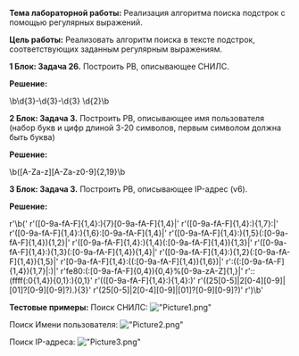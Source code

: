<b>Тема лабораторной работы:</b> Реализация алгоритма поиска подстрок с помощью регулярных выражений.

<b>Цель работы:</b> Реализовать алгоритм поиска в тексте подстрок, соответствующих заданным регулярным выражениям.

 

<b>1 Блок: Задача 26.</b> Построить РВ, описывающее СНИЛС.

<b>Решение:</b>

\b\d{3}-\d{3}-\d{3} \d{2}\b

<b>2 Блок: Задача 3.</b> Построить РВ, описывающее имя пользователя (набор букв и цифр длиной 3-20 символов, первым символом должна быть буква)

<b>Решение:</b>

\b([A-Za-z][A-Za-z0-9]{2,19}\b

<b>3 Блок: Задача 3.</b> Построить РВ, описывающее IP-адрес (v6).

<b>Решение:</b>


r'\b('
r'([0-9a-fA-F]{1,4}:){7}[0-9a-fA-F]{1,4}|'
r'([0-9a-fA-F]{1,4}:){1,7}:|'
r'([0-9a-fA-F]{1,4}:){1,6}:[0-9a-fA-F]{1,4}|'
r'([0-9a-fA-F]{1,4}:){1,5}(:[0-9a-fA-F]{1,4}){1,2}|'
r'([0-9a-fA-F]{1,4}:){1,4}(:[0-9a-fA-F]{1,4}){1,3}|'
r'([0-9a-fA-F]{1,4}:){1,3}(:[0-9a-fA-F]{1,4}){1,4}|'
r'([0-9a-fA-F]{1,4}:){1,2}(:[0-9a-fA-F]{1,4}){1,5}|'
r'[0-9a-fA-F]{1,4}:((:[0-9a-fA-F]{1,4}){1,6})|'
r':((:[0-9a-fA-F]{1,4}){1,7}|:)|'
r'fe80:(:[0-9a-fA-F]{0,4}){0,4}%[0-9a-zA-Z]{1,}|'
r'::(ffff(:0{1,4}){0,1}:){0,1}'
r'(([0-9a-fA-F]{1,4}:){1,4}:)'
r'((25[0-5]|2[0-4][0-9]|[01]?[0-9][0-9]?)\.){3}'
r'(25[0-5]|2[0-4][0-9]|[01]?[0-9][0-9]?)'
r')\b'


<b>Тестовые примеры:</b>
Поиск СНИЛС:
!["Picture1.png"]("Picture1.png")

Поиск Имени пользователя:
!["Picture2.png"]("Picture2.png")

Поиск IP-адреса:
!["Picture3.png"]("Picture3.png")
